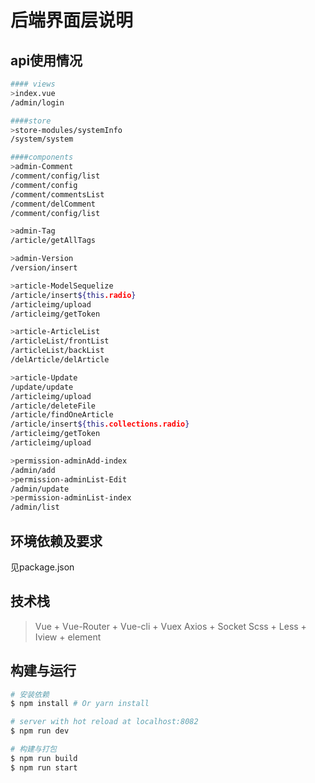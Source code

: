 # 后端界面层说明

## api使用情况
``` bash
#### views
>index.vue
/admin/login

####store
>store-modules/systemInfo
/system/system

####components
>admin-Comment
/comment/config/list
/comment/config
/comment/commentsList
/comment/delComment
/comment/config/list

>admin-Tag
/article/getAllTags

>admin-Version
/version/insert

>article-ModelSequelize
/article/insert${this.radio}
/articleimg/upload
/articleimg/getToken

>article-ArticleList
/articleList/frontList
/articleList/backList
/delArticle/delArticle

>article-Update
/update/update
/articleimg/upload
/article/deleteFile
/article/findOneArticle
/article/insert${this.collections.radio}
/articleimg/getToken
/articleimg/upload

>permission-adminAdd-index
/admin/add
>permission-adminList-Edit
/admin/update
>permission-adminList-index
/admin/list
```


## 环境依赖及要求

见package.json

## 技术栈

>Vue + Vue-Router + Vue-cli + Vuex
>Axios + Socket 
>Scss + Less + Iview + element

## 构建与运行
``` bash
# 安装依赖
$ npm install # Or yarn install

# server with hot reload at localhost:8082
$ npm run dev

# 构建与打包
$ npm run build
$ npm run start

```
